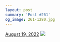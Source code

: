 ```yaml
---
layout: post
summary: 'Post #261'
og_image: 261-1280.jpg
---
```


<p>
  <time>
    <a href="/261">August 19, 2022</a>
  </time>
  <a href="/261">
    <img src="{{ site.assets_url }}/261-640.jpg" srcset="{{ site.assets_url }}/261-320.jpg 320w, {{ site.assets_url }}/261-640.jpg 640w, {{ site.assets_url }}/261-960.jpg 960w, {{ site.assets_url }}/261-1280.jpg 1280w" sizes="(min-width: 700px) 50vw, calc(100vw - 2rem)" />
  </a>
</p>
